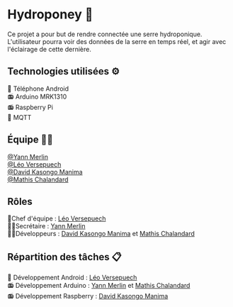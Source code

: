 
# Hydroponey 🌊

Ce projet a pour but de rendre connectée une serre hydroponique.\
L'utilisateur pourra voir des données de la serre en temps réel, et agir avec l'éclairage de cette dernière.




## Technologies utilisées ⚙
📱 Téléphone Android \
📻 Arduino MRK1310 \
📻 Raspberry Pi\
📡 MQTT
## Équipe 👨‍💻
[@Yann Merlin](https://github.com/yamerlin)\
[@Léo Versepuech](https://github.com/Lewdcas)\
[@David Kasongo Manima](https://github.com/davidMamina)\
[@Mathis Chalandard](https://github.com/Mathis-CHALANDARD)
## Rôles 
🤵Chef d'équipe : [Léo Versepuech](https://github.com/Lewdcas)\
👨‍💼Secrétaire    : [Yann Merlin](https://github.com/yamerlin)\
👨‍🔧Développeurs  : [David Kasongo Manima](https://github.com/davidMamina) et
[Mathis Chalandard](https://github.com/Mathis-CHALANDARD)
## Répartition des tâches 📋
📱 Développement Android : [Léo Versepuech](https://github.com/Lewdcas)\
📻 Développement Arduino : [Yann Merlin](https://github.com/yamerlin) et [Mathis Chalandard](https://github.com/Mathis-CHALANDARD)\
📻 Développement Raspberry : [David Kasongo Manima](https://github.com/davidMamina)
